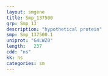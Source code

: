 ```yaml
---
layout: smgene
title: Smp_137500
grp: Smp_13
description: "hypothetical protein"
smp: Smp_137500.1
uniprot: "G4LWZ0"
length:   237
cdd: "ns"
kk: ns
categories: sm
---
```

